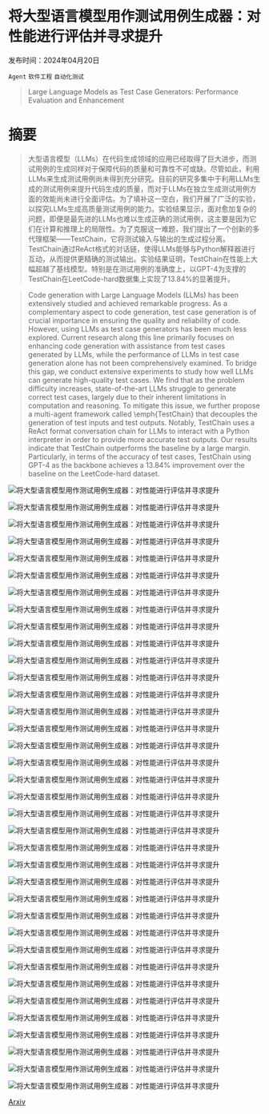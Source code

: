 # 将大型语言模型用作测试用例生成器：对性能进行评估并寻求提升

发布时间：2024年04月20日

`Agent` `软件工程` `自动化测试`

> Large Language Models as Test Case Generators: Performance Evaluation and Enhancement

# 摘要

> 大型语言模型（LLMs）在代码生成领域的应用已经取得了巨大进步，而测试用例的生成同样对于保障代码的质量和可靠性不可或缺。尽管如此，利用LLMs来生成测试用例尚未得到充分研究。目前的研究多集中于利用LLMs生成的测试用例来提升代码生成的质量，而对于LLMs在独立生成测试用例方面的效能尚未进行全面评估。为了填补这一空白，我们开展了广泛的实验，以探究LLMs生成高质量测试用例的能力。实验结果显示，面对愈加复杂的问题，即便是最先进的LLMs也难以生成正确的测试用例，这主要是因为它们在计算和推理上的局限性。为了克服这一难题，我们提出了一个创新的多代理框架——TestChain，它将测试输入与输出的生成过程分离。TestChain通过ReAct格式的对话链，使得LLMs能够与Python解释器进行互动，从而提供更精确的测试输出。实验结果证明，TestChain在性能上大幅超越了基线模型。特别是在测试用例的准确度上，以GPT-4为支撑的TestChain在LeetCode-hard数据集上实现了13.84%的显著提升。

> Code generation with Large Language Models (LLMs) has been extensively studied and achieved remarkable progress. As a complementary aspect to code generation, test case generation is of crucial importance in ensuring the quality and reliability of code. However, using LLMs as test case generators has been much less explored. Current research along this line primarily focuses on enhancing code generation with assistance from test cases generated by LLMs, while the performance of LLMs in test case generation alone has not been comprehensively examined. To bridge this gap, we conduct extensive experiments to study how well LLMs can generate high-quality test cases. We find that as the problem difficulty increases, state-of-the-art LLMs struggle to generate correct test cases, largely due to their inherent limitations in computation and reasoning. To mitigate this issue, we further propose a multi-agent framework called \emph{TestChain} that decouples the generation of test inputs and test outputs. Notably, TestChain uses a ReAct format conversation chain for LLMs to interact with a Python interpreter in order to provide more accurate test outputs. Our results indicate that TestChain outperforms the baseline by a large margin. Particularly, in terms of the accuracy of test cases, TestChain using GPT-4 as the backbone achieves a 13.84\% improvement over the baseline on the LeetCode-hard dataset.

![将大型语言模型用作测试用例生成器：对性能进行评估并寻求提升](../../../paper_images/2404.13340/x1.png)

![将大型语言模型用作测试用例生成器：对性能进行评估并寻求提升](../../../paper_images/2404.13340/x2.png)

![将大型语言模型用作测试用例生成器：对性能进行评估并寻求提升](../../../paper_images/2404.13340/x3.png)

![将大型语言模型用作测试用例生成器：对性能进行评估并寻求提升](../../../paper_images/2404.13340/x4.png)

![将大型语言模型用作测试用例生成器：对性能进行评估并寻求提升](../../../paper_images/2404.13340/x5.png)

![将大型语言模型用作测试用例生成器：对性能进行评估并寻求提升](../../../paper_images/2404.13340/x6.png)

![将大型语言模型用作测试用例生成器：对性能进行评估并寻求提升](../../../paper_images/2404.13340/x7.png)

![将大型语言模型用作测试用例生成器：对性能进行评估并寻求提升](../../../paper_images/2404.13340/x8.png)

![将大型语言模型用作测试用例生成器：对性能进行评估并寻求提升](../../../paper_images/2404.13340/x9.png)

![将大型语言模型用作测试用例生成器：对性能进行评估并寻求提升](../../../paper_images/2404.13340/x10.png)

![将大型语言模型用作测试用例生成器：对性能进行评估并寻求提升](../../../paper_images/2404.13340/x11.png)

![将大型语言模型用作测试用例生成器：对性能进行评估并寻求提升](../../../paper_images/2404.13340/x12.png)

![将大型语言模型用作测试用例生成器：对性能进行评估并寻求提升](../../../paper_images/2404.13340/x13.png)

![将大型语言模型用作测试用例生成器：对性能进行评估并寻求提升](../../../paper_images/2404.13340/x14.png)

![将大型语言模型用作测试用例生成器：对性能进行评估并寻求提升](../../../paper_images/2404.13340/x15.png)

![将大型语言模型用作测试用例生成器：对性能进行评估并寻求提升](../../../paper_images/2404.13340/x16.png)

![将大型语言模型用作测试用例生成器：对性能进行评估并寻求提升](../../../paper_images/2404.13340/x17.png)

![将大型语言模型用作测试用例生成器：对性能进行评估并寻求提升](../../../paper_images/2404.13340/x18.png)

![将大型语言模型用作测试用例生成器：对性能进行评估并寻求提升](../../../paper_images/2404.13340/x19.png)

![将大型语言模型用作测试用例生成器：对性能进行评估并寻求提升](../../../paper_images/2404.13340/x20.png)

![将大型语言模型用作测试用例生成器：对性能进行评估并寻求提升](../../../paper_images/2404.13340/x21.png)

![将大型语言模型用作测试用例生成器：对性能进行评估并寻求提升](../../../paper_images/2404.13340/x22.png)

![将大型语言模型用作测试用例生成器：对性能进行评估并寻求提升](../../../paper_images/2404.13340/x23.png)

![将大型语言模型用作测试用例生成器：对性能进行评估并寻求提升](../../../paper_images/2404.13340/x24.png)

![将大型语言模型用作测试用例生成器：对性能进行评估并寻求提升](../../../paper_images/2404.13340/x25.png)

![将大型语言模型用作测试用例生成器：对性能进行评估并寻求提升](../../../paper_images/2404.13340/x26.png)

![将大型语言模型用作测试用例生成器：对性能进行评估并寻求提升](../../../paper_images/2404.13340/x27.png)

![将大型语言模型用作测试用例生成器：对性能进行评估并寻求提升](../../../paper_images/2404.13340/x28.png)

![将大型语言模型用作测试用例生成器：对性能进行评估并寻求提升](../../../paper_images/2404.13340/x29.png)

![将大型语言模型用作测试用例生成器：对性能进行评估并寻求提升](../../../paper_images/2404.13340/x30.png)

![将大型语言模型用作测试用例生成器：对性能进行评估并寻求提升](../../../paper_images/2404.13340/x31.png)

![将大型语言模型用作测试用例生成器：对性能进行评估并寻求提升](../../../paper_images/2404.13340/x32.png)

![将大型语言模型用作测试用例生成器：对性能进行评估并寻求提升](../../../paper_images/2404.13340/x33.png)

![将大型语言模型用作测试用例生成器：对性能进行评估并寻求提升](../../../paper_images/2404.13340/x34.png)

![将大型语言模型用作测试用例生成器：对性能进行评估并寻求提升](../../../paper_images/2404.13340/x35.png)

![将大型语言模型用作测试用例生成器：对性能进行评估并寻求提升](../../../paper_images/2404.13340/x36.png)

[Arxiv](https://arxiv.org/abs/2404.13340)